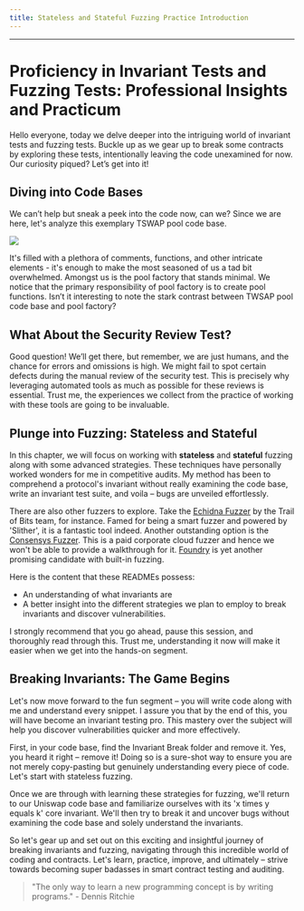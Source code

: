 ```yaml
---
title: Stateless and Stateful Fuzzing Practice Introduction
---
```




---

# Proficiency in Invariant Tests and Fuzzing Tests: Professional Insights and Practicum

Hello everyone, today we delve deeper into the intriguing world of invariant tests and fuzzing tests. Buckle up as we gear up to break some contracts by exploring these tests, intentionally leaving the code unexamined for now. Our curiosity piqued? Let’s get into it!

## Diving into Code Bases

We can’t help but sneak a peek into the code now, can we? Since we are here, let's analyze this exemplary TSWAP pool code base.

![](https://cdn.videotap.com/9DXkrFHNdYGt3CJIJuAh-39.png)

It's filled with a plethora of comments, functions, and other intricate elements - it's enough to make the most seasoned of us a tad bit overwhelmed. Amongst us is the pool factory that stands minimal. We notice that the primary responsibility of pool factory is to create pool functions. Isn’t it interesting to note the stark contrast between TWSAP pool code base and pool factory?

## What About the Security Review Test?

Good question! We’ll get there, but remember, we are just humans, and the chance for errors and omissions is high. We might fail to spot certain defects during the manual review of the security test. This is precisely why leveraging automated tools as much as possible for these reviews is essential. Trust me, the experiences we collect from the practice of working with these tools are going to be invaluable.

## Plunge into Fuzzing: Stateless and Stateful

In this chapter, we will focus on working with **stateless** and **stateful** fuzzing along with some advanced strategies. These techniques have personally worked wonders for me in competitive audits. My method has been to comprehend a protocol's invariant without really examining the code base, write an invariant test suite, and voila – bugs are unveiled effortlessly.

There are also other fuzzers to explore. Take the [Echidna Fuzzer](https://github.com/crytic/echidna) by the Trail of Bits team, for instance. Famed for being a smart fuzzer and powered by 'Slither', it is a fantastic tool indeed. Another outstanding option is the [Consensys Fuzzer](https://github.com/Consensys/diligence-fuzzing). This is a paid corporate cloud fuzzer and hence we won't be able to provide a walkthrough for it. [Foundry](https://github.com/foundry-rs/foundry) is yet another promising candidate with built-in fuzzing.

Here is the content that these READMEs possess:

- An understanding of what invariants are
- A better insight into the different strategies we plan to employ to break invariants and discover vulnerabilities.

I strongly recommend that you go ahead, pause this session, and thoroughly read through this. Trust me, understanding it now will make it easier when we get into the hands-on segment.

## Breaking Invariants: The Game Begins

Let's now move forward to the fun segment – you will write code along with me and understand every snippet. I assure you that by the end of this, you will have become an invariant testing pro. This mastery over the subject will help you discover vulnerabilities quicker and more effectively.

First, in your code base, find the Invariant Break folder and remove it. Yes, you heard it right – remove it! Doing so is a sure-shot way to ensure you are not merely copy-pasting but genuinely understanding every piece of code. Let's start with stateless fuzzing.

Once we are through with learning these strategies for fuzzing, we'll return to our Uniswap code base and familiarize ourselves with its 'x times y equals k' core invariant. We'll then try to break it and uncover bugs without examining the code base and solely understand the invariants.

So let's gear up and set out on this exciting and insightful journey of breaking invariants and fuzzing, navigating through this incredible world of coding and contracts. Let's learn, practice, improve, and ultimately – strive towards becoming super badasses in smart contract testing and auditing.

> "The only way to learn a new programming concept is by writing programs." - Dennis Ritchie

